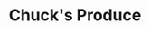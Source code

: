 ---
title: "Chuck's Produce"
url: /vancouver/chucks-produce-northeast-117th-street/
shop: Supermarkt
---
